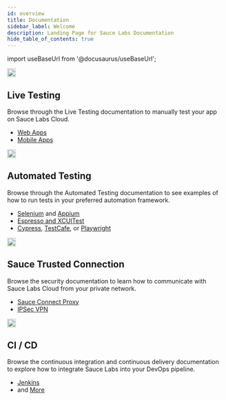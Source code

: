 ```yaml
---
id: overview
title: Documentation
sidebar_label: Welcome
description: Landing Page for Sauce Labs Documentation
hide_table_of_contents: true
---
```


import useBaseUrl from '@docusaurus/useBaseUrl';

<div className="box-wrapper" markdown="1">
  <div className="box box1 card">
    <div className="container">
    <img src={useBaseUrl('img/overview/live-testing.svg')} alt="live testing icon" width="20px"/>
    <h2>Live Testing</h2>
    <p>Browse through the Live Testing documentation to manually test your app on Sauce Labs Cloud.</p>
    <ul>
        <li><a href="/web-apps/live-testing/live-cross-browser-testing">Web Apps</a></li>
        <li><a href="/mobile-apps/live-testing/live-mobile-app-testing/">Mobile Apps</a></li>
    </ul>
    </div>
  </div>
  <div className="box box2 card">
    <div className="container">
    <img src={useBaseUrl('img/overview/automated.svg')} alt="automated testing icon" height="20px"/>
    <h2>Automated Testing</h2>
    <p>Browse through the Automated Testing documentation to see examples of how to run tests in your preferred automation framework.</p>
    <ul>
        <li><a href="/web-apps/automated-testing/selenium">Selenium</a> and <a href="/mobile-apps/automated-testing/appium">Appium</a></li>
        <li><a href="/mobile-apps/automated-testing/espresso-xcuitest">Espresso and XCUITest</a></li>
        <li><a href="/web-apps/automated-testing/cypress">Cypress</a>, <a href="/web-apps/automated-testing/testcafe">TestCafe</a>, or <a href="/web-apps/automated-testing/playwright">Playwright</a></li>
    </ul>
    </div>
  </div>
  <div className="box box3 card">
    <div className="container">
    <img src={useBaseUrl('img/overview/tunnel.svg')} alt="sauce trust connection icon" width="20px"/>
    <h2>Sauce Trusted Connection</h2>
    <p>Browse the security documentation to learn how to communicate with Sauce Labs Cloud from your private network.</p>
    <ul>
        <li><a href="/secure-connections/sauce-connect-5">Sauce Connect Proxy</a></li>
        <li><a href="/secure-connections/ipsec-vpn">IPSec VPN</a></li>
    </ul>
    </div>
  </div>
  <div className="box box4 card">
    <div className="container">
    <img src={useBaseUrl('img/overview/cicd.svg')} alt="ci cd icon" width="20px"/>
    <h2>CI / CD</h2>
    <p>Browse the continuous integration and continuous delivery documentation to explore how to integrate Sauce Labs into your DevOps pipeline.</p>
    <ul>
        <li><a href="/basics/integrations/jenkins">Jenkins</a></li>
        <li>and <a href="/basics/integrations-overview/">More</a></li>
    </ul>
    </div>
  </div>
</div>
